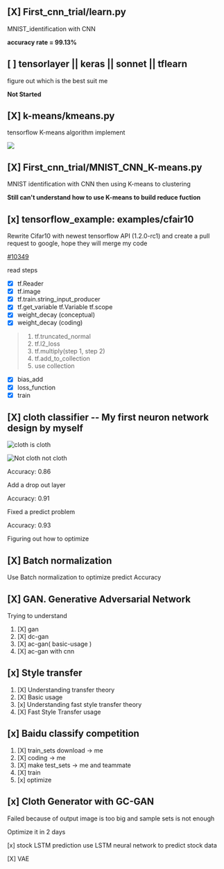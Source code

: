 [X] First_cnn_trial/learn.py
---------------
MNIST_identification with CNN

**accuracy rate = 99.13%**

[ ] tensorlayer || keras || sonnet || tflearn
---
figure out which is the best suit me

**Not Started**

[X] k-means/kmeans.py
---
tensorflow K-means algorithm implement

![](https://github.com/wqj97/Machine_Learning_Learn_Diary/blob/master/image/K-means-base.png)

[X] First_cnn_trial/MNIST_CNN_K-means.py
---
MNIST identification with CNN then using K-means to clustering

**Still can't understand how to use K-means to build reduce fuction**

[x] tensorflow_example: examples/cfair10
---

Rewrite Cifar10 with newest tensorflow API (1.2.0-rc1) and create
a pull request to google, hope they will merge my code

[#10349](https://github.com/tensorflow/tensorflow/pull/10349)

read steps
- [x] tf.Reader
- [x] tf.image
- [x] tf.train.string_input_producer
- [x] tf.get_variable tf.Variable tf.scope
- [x] weight_decay (conceptual)
- [x] weight_decay (coding)

> 1. tf.truncated_normal
> 2. tf.l2_loss
> 3. tf.multiply(step 1, step 2)
> 4. tf.add_to_collection
> 5. use collection

- [x] bias_add
- [x] loss_function
- [x] train

[X] cloth classifier -- My first neuron network design by myself
---

![cloth](https://github.com/wqj97/Machine_Learning_Learn_Diary/blob/master/image/T022.jpg)
is cloth

![Not cloth](https://github.com/wqj97/Machine_Learning_Learn_Diary/blob/master/image/F045.jpg)
not cloth

Accuracy: 0.86

Add a drop out layer

Accuracy: 0.91

Fixed a predict problem

Accuracy: 0.93

Figuring out how to optimize

[X] Batch normalization
---

Use Batch normalization to optimize predict Accuracy


[X] GAN. Generative Adversarial Network
---

Trying to understand
1. [X] gan
2. [X] dc-gan
3. [X] ac-gan( basic-usage )
4. [X] ac-gan with cnn

[x] Style transfer
---

1. [X] Understanding transfer theory
2. [X] Basic usage
3. [x] Understanding fast style transfer theory
4. [X] Fast Style Transfer usage

[x] Baidu classify competition
---

1. [X] train_sets download -> me
2. [X] coding -> me
3. [X] make test_sets -> me and teammate
4. [X] train
5. [x] optimize

[x] Cloth Generator with GC-GAN
---
Failed because of output image is too big and sample sets is not enough

Optimize it in 2 days


[x] stock LSTM prediction
use LSTM neural network to predict stock data

[X] VAE
